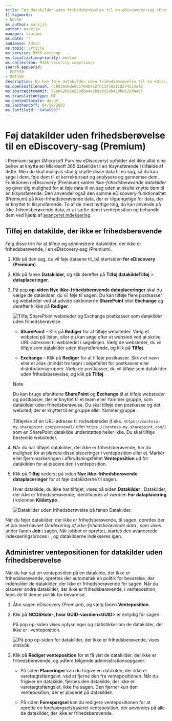 ```yaml
---
title: Føj datakilder uden frihedsberøvelse til en eDiscovery-sag (Premium)
f1.keywords:
- NOCSH
ms.author: markjjo
author: markjjo
manager: laurawi
ms.date: ''
audience: Admin
ms.topic: article
ms.service: O365-seccomp
ms.localizationpriority: medium
ms.collection: M365-security-compliance
search.appverid:
- MOE150
- MET150
description: Du kan føje datakilder uden frihedsberøvelse til en eDiscovery-sag (Premium) og placere en venteposition på datakilden. Datakilder, der ikke er frihedsberøvende, genbehandles, så alt indhold, der er markeret som delvist indekseret, behandles igen for at gøre det fuldt ud og hurtigt søgbart.
ms.openlocfilehash: cc093b60de055fe8b762f6c141921cd274233af2
ms.sourcegitcommit: 52eea2b65c0598ba4a1b930c58b42dbe62cdaadc
ms.translationtype: MT
ms.contentlocale: da-DK
ms.lasthandoff: 04/19/2022
ms.locfileid: "64945907"
---
```

# <a name="add-non-custodial-data-sources-to-an-ediscovery-premium-case"></a>Føj datakilder uden frihedsberøvelse til en eDiscovery-sag (Premium)

I Premium-sager (Microsoft Purview eDiscovery) opfylder det ikke altid dine behov at knytte en Microsoft 365 datakilde til en tilsynsførende i tilfælde af dette. Men du skal muligvis stadig knytte disse data til en sag, så du kan søge i dem, føje dem til et korrektursæt og analysere og gennemse dem. Funktionen i eDiscovery (Premium) kaldes *ikke-frihedsberøvende datakilder* og giver dig mulighed for at føje data til en sag uden at skulle knytte dem til en tilsynsførende. Den anvender også den samme eDiscovery-funktionalitet (Premium) på ikke-frihedsberøvende data, der er tilgængelige for data, der er knyttet til tilsynsførende. To af de mest nyttige ting, du kan anvende på ikke-frihedsberøvende data, er at sætte dem i venteposition og behandle dem ved hjælp af [avanceret indeksering](indexing-custodian-data.md).

## <a name="add-a-non-custodial-data-source"></a>Tilføj en datakilde, der ikke er frihedsberøvende

Følg disse trin for at tilføje og administrere datakilder, der ikke er frihedsberøvende, i en eDiscovery-sag (Premium).

1. Klik på den sag, du vil føje dataene til, på startsiden **for eDiscovery (Premium**).

2. Klik på fanen **Datakilder,** og klik derefter på **Tilføj datakildeTilføj** >  **dataplaceringer**.

3. På pop **op-siden Nye ikke-frihedsberøvende dataplaceringer** skal du vælge de datakilder, du vil føje til sagen. Du kan tilføje flere postkasser og websteder ved at udvide sektionerne **SharePoint** eller **Exchange** og derefter klikke på **Rediger**.

   ![Tilføj SharePoint websteder og Exchange postkasser som datakilder uden frihedsberøvelse.](../media/NonCustodialDataSources1.png)

   - **SharePoint** – Klik på **Rediger** for at tilføje websteder. Vælg et websted på listen, eller du kan søge efter et websted ved at skrive URL-adressen til webstedet i søgelinjen. Vælg de websteder, du vil tilføje som datakilder uden tilsynsførende, og klik på **Tilføj**.

   - **Exchange** – Klik på **Rediger** for at tilføje postkasser. Skriv et navn eller et alias (mindst tre tegn) i søgefeltet for postkasser eller distributionsgrupper. Vælg de postkasser, du vil tilføje som datakilder uden frihedsberøvelse, og klik på **Tilføj**.

   > [!NOTE]
   > Du kan bruge afsnittene **SharePoint** og **Exchange** til at tilføje websteder og postkasser, der er knyttet til et team eller Yammer gruppe, som datakilder uden frihedsberøvelse. Du skal tilføje den postkasse og det websted, der er knyttet til en gruppe eller Yammer gruppe.<br/><br/> Tilføjelse af en URL-adresse til rodwebstedet (f.eks. `https://contoso-my.sharepoint.com/personal/` eller `https://contoso-my.sharepoint.com/`) som en SharePoint datakilde understøttes heller ikke. Du skal tilføje bestemte websteder.

4. Når du har tilføjet datakilder, der ikke er frihedsberøvende, har du mulighed for at placere disse placeringer i venteposition eller ej. Markér eller fjern markeringen i afkrydsningsfeltet **Venteposition** ud for datakilden for at placere den i venteposition.

5. Klik på **Tilføj** nederst på siden **Nye ikke-frihedsberøvende dataplaceringer** for at føje datakilderne til sagen.

   Hver datakilde, du ikke har tilføjet, vises på siden **Datakilder** . Datakilder, der ikke er frihedsberøvende, identificeres af værdien **For dataplacering** i kolonnen **Kildetype** .

   ![Datakilder uden frihedsberøvelse på fanen Datakilder.](../media/NonCustodialDataSources2.png)

Når du føjer datakilder, der ikke er frihedsberøvende, til sagen, oprettes der et job med navnet *Omdexering af ikke-frihedsberøvende data* , som vises under fanen **Job** i sagen. Når jobbet er oprettet, startes den avancerede indekseringsproces i , og datakilderne indekseres igen.

## <a name="manage-the-hold-for-non-custodial-data-sources"></a>Administrer ventepositionen for datakilder uden frihedsberøvelse

Når du har sat en venteposition på en datakilde, der ikke er frihedsberøvende, oprettes der automatisk en politik for bevarelse, der indeholder de datakilder, der ikke er frihedsberøvende for sagen. Når du placerer andre datakilder, der ikke er frihedsberøvende, i venteposition, føjes de til denne politik for bevarelse.

1. Åbn sagen eDiscovery (Premium), og vælg fanen **Venteposition**.

2. Klik på **NCDSHold-, hvor GUID-værdien\<GUID\>** er entydig for sagen.

   På pop op-siden vises oplysninger og statistikker om de datakilder, der ikke er i venteposition.

   ![På pop op-siden for datakilder, der ikke er frihedsberøvende, vises statistik.](../media/NonCustodialDataSourcesHoldFlyout.png)

3. Klik på **Rediger venteposition** for at få vist de datakilder, der ikke er frihedsberøvende, og udføre følgende administrationsopgaver:

   - På siden **Placeringer** kan du frigive en datakilde, der ikke er varetægtsfængslet, ved at fjerne den fra ventepositionen. Når du frigiver en datakilde, fjernes den datakilde, der ikke er varetægtsfængslet, ikke fra sagen. Den fjerner kun den venteposition, der er placeret på datakilden.

   - På siden **Forespørgsel** kan du redigere ventepositionen for at oprette en forespørgselsbaseret venteposition, der anvendes på alle de datakilder, der ikke er frihedsberøvende.
